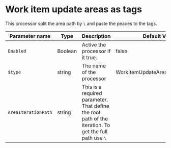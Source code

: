 # Work item update areas as tags

This processor split the area path by `\` and paste the peaces to the tags.


| Parameter name      | Type    | Description                                                                                            | Default Value                   |
| ------------------- | ------- | ------------------------------------------------------------------------------------------------------ | ------------------------------- |
| `Enabled`           | Boolean | Active the processor if it true.                                                                       | false                           |
| `$type`             | string  | The name of the processor                                                                              | WorkItemUpdateAreasAsTagsConfig |
| `AreaIterationPath` | string  | This is a required parameter. That define the root path of the iteration. To get the full path use `\` |                                 |
